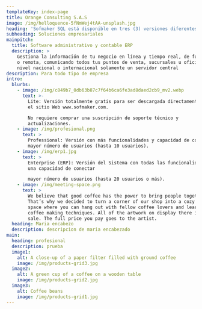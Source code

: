 ```yaml
---
templateKey: index-page
title: Orange Consulting S.A.S
image: /img/helloquence-5fNmWej4tAA-unsplash.jpg
heading: 'Sofmaker SQL está disponible en tres (3) versiones diferentes:'
subheading: Soluciones empresariales
mainpitch:
  title: Software administrativo y contable ERP
  description: >
    Gestiona la información de tu negocio en línea y tiempo real, de forma local
    o remota, comunicando todos tus puntos de venta, sucursales u oficinas a
    nivel nacional o internacional solamente un servidor central
description: Para todo tipo de empresa
intro:
  blurbs:
    - image: /img/c849b7_0db63b87c7f64b6ca6fe3ad8daed2cb9_mv2.webp
      text: >-
        Lite: Versión totalmente gratis para ser descargada directamente desde
        el sitio Web www.sofmaker.com. 

        No requiere comprar una suscripción de soporte técnico y
        actualizaciones.
    - image: /img/profesional.png
      text: >
        Professional: Versión con más funcionalidades y capacidad de conectar
        mayor número de usuarios (hasta 10 usuarios).
    - image: /img/erp1.jpg
      text: >
        Enterprise (ERP): Versión del Sistema con todas las funcionalidades y
        una capacidad de conectar 

        mayor número de usuarios (hasta 20 usuarios o más).
    - image: /img/meeting-space.png
      text: >
        We believe that good coffee has the power to bring people together.
        That’s why we decided to turn a corner of our shop into a cozy meeting
        space where you can hang out with fellow coffee lovers and learn about
        coffee making techniques. All of the artwork on display there is for
        sale. The full price you pay goes to the artist.
  heading: Maria encabezo
  description: descripcion de maria encabezado
main:
  heading: profesional
  description: prueba
  image1:
    alt: A close-up of a paper filter filled with ground coffee
    image: /img/products-grid3.jpg
  image2:
    alt: A green cup of a coffee on a wooden table
    image: /img/products-grid2.jpg
  image3:
    alt: Coffee beans
    image: /img/products-grid1.jpg
---
```


